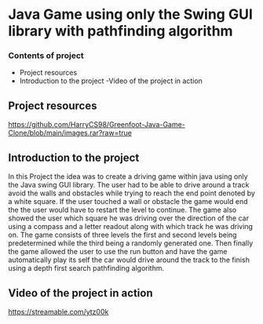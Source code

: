 # Java Game using only the Swing GUI library with pathfinding algorithm


### Contents of project
- Project resources
- Introduction to the project
-Video of the project in action

## Project resources
https://github.com/HarryCS98/Greenfoot-Java-Game-Clone/blob/main/images.rar?raw=true

## Introduction to the project
In this Project the idea was to create a driving game within java using only the Java swing GUI library. The user had to be able to drive around a track avoid the walls and obstacles while trying to reach the end point denoted by a white square. If the user touched a wall or obstacle the game would end the the user would have to restart the level to continue. The game also showed the user which square he was driving over the direction of the car using a compass and a letter readout along with which track he was driving on. The game consists of three levels the first and second levels being predetermined while the third being a randomly generated one. Then finally the game allowed the user to use the run button and have the game automatically play its self the car would drive around the track to the finish using a depth first search pathfinding algorithm.

  ## Video of the project in action
https://streamable.com/ytz00k

